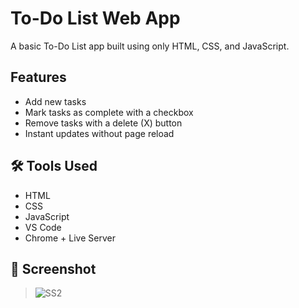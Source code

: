 #   To-Do List Web App

A basic To-Do List app built using only HTML, CSS, and JavaScript.  


##  Features

- Add new tasks
- Mark tasks as complete with a checkbox
- Remove tasks with a delete (X) button
- Instant updates without page reload


## 🛠 Tools Used

- HTML
- CSS
- JavaScript
- VS Code
- Chrome + Live Server


## 📸 Screenshot
>![SS2](https://github.com/user-attachments/assets/648f7b0e-3061-40b7-af28-ad11c158f3e4)



